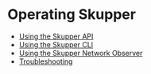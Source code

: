 # Operating Skupper

* [Using the Skupper API](api/)
* [Using the Skupper CLI](cli/)
* [Using the Skupper Network Observer](network-observer/)
* [Troubleshooting](troubleshooting.html)
